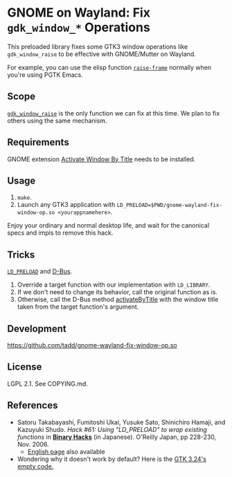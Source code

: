 GNOME on Wayland: Fix `gdk_window_*` Operations
===============================================

This preloaded library fixes some GTK3 window operations like
`gdk_window_raise` to be effective with GNOME/Mutter on Wayland.

For example, you can use the elisp function
[`raise-frame`](https://www.gnu.org/software/emacs/manual/html_node/elisp/Raising-and-Lowering.html#index-raise_002dframe)
normally when you're using PGTK Emacs.

## Scope

[`gdk_window_raise`](https://docs.gtk.org/gdk3/method.Window.raise.html) is
the only function we can fix at this time. We plan to fix others using the
same mechanism.

## Requirements

GNOME extension [Activate Window By
Title](https://extensions.gnome.org/extension/5021/activate-window-by-title/)
needs to be installed.

## Usage

1. `make`.
2. Launch any GTK3 application with
   `LD_PRELOAD=$PWD/gnome-wayland-fix-window-op.so <yourappnamehere>`.

Enjoy your ordinary and normal desktop life, and wait for the canonical specs
and impls to remove this hack.

## Tricks

[`LD_PRELOAD`](https://man7.org/linux/man-pages/man8/ld.so.8.html#ENVIRONMENT)
and [D-Bus](https://www.freedesktop.org/wiki/Software/dbus/).

1. Override a target function with our implementation with `LD_LIBRARY`.
2. If we don't need to change its behavior, call the original function as is.
3. Otherwise, call the D-Bus method
   [activateByTitle](https://github.com/lucaswerkmeister/activate-window-by-title#d-bus-usage)
   with the window title taken from the target function's argument.

## Development

https://github.com/tadd/gnome-wayland-fix-window-op.so

## License

LGPL 2.1. See COPYING.md.

## References

* Satoru Takabayashi, Fumitoshi Ukai, Yusuke Sato, Shinichiro Hamaji, and
  Kazuyuki Shudo. *Hack #61: Using "LD_PRELOAD" to wrap existing functions* in
  [**Binary Hacks**](https://www.oreilly.co.jp/books/4873112885/) (in Japanese).
  O'Reilly Japan, pp 228-230, Nov. 2006.
  * [English page](http://0xcc.net/binhacks/eabout.html) also available
* Wondering why it doesn't work by default? Here is the [GTK 3.24's empty
  code.](https://gitlab.gnome.org/GNOME/gtk/-/blob/gtk-3-24/gdk/wayland/gdkwindow-wayland.c?ref_type=heads#L3606-3609)
